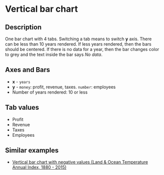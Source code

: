 # Vertical bar chart

##  Description
One bar chart with 4 tabs. 
Switching a tab means to switch **y** axis.
There can be less than 10 years rendered. 
If less years rendered, then the bars should be centered.
If there is no data for a year, then the bar changes color 
to grey and the text inside the bar says *No data*.

## Axes and Bars
- **x** - `years`
- **y** - `money`: profit, revenue, taxes. `number`: employees
- Number of years rendered: 10 or less

## Tab values
- Profit
- Revenue
- Taxes
- Employees

## Similar examples
- [Vertical bar chart with negative values (Land & Ocean Temperature Annual Index, 1880 - 2015)](https://bl.ocks.org/datafunk/8a17b5f476a40a08ed17)
